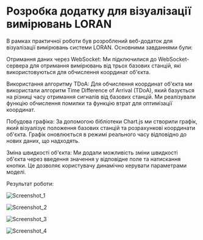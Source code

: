 # Розробка додатку для візуалізації вимірювань LORAN

В рамках практичної роботи був розроблений веб-додаток для візуалізації вимірювань системи LORAN. Основними завданнями були:

Отримання даних через WebSocket: Ми підключилися до WebSocket-сервера для отримання вимірювань від трьох базових станцій, які використовуються для обчислення координат об'єкта.

Використання алгоритму TDoA: Для обчислення координат об'єкта ми використали алгоритм Time Difference of Arrival (TDoA), який базується на різниці часу отримання сигналів від базових станцій. Ми реалізували функцію обчислення помилки та функцію втрат для оптимізації координат.

Побудова графіка: За допомогою бібліотеки Chart.js ми створили графік, який візуалізує положення базових станцій та розрахункові координати об'єкта. Графік оновлюється в режимі реального часу відповідно до нових даних, що надходять.

Зміна швидкості об'єкта: Ми додали можливість зміни швидкості об'єкта через введення значення у відповідне поле та натискання кнопки. Це дозволяє користувачу динамічно керувати параметрами моделі.

Результат роботи:

![Screenshot_1](https://github.com/user-attachments/assets/405fa089-0060-4f49-b500-333943f4910f)

![Screenshot_2](https://github.com/user-attachments/assets/6e791b22-01a6-4c14-a221-48f511b30844)

![Screenshot_3](https://github.com/user-attachments/assets/fa3c6ad1-9dc5-4751-b758-cdf5797479d9)

![Screenshot_4](https://github.com/user-attachments/assets/c459e69f-fa53-4ab1-851e-8abd0a7103c8)
